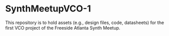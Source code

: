 # SynthMeetupVCO-1
This repository is to hold assets (e.g., design files, code, datasheets) for the first VCO project of the Freeside Atlanta Synth Meetup.

